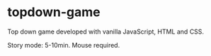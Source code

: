 # topdown-game
Top down game developed with vanilla JavaScript, HTML and CSS. 

Story mode: 5-10min.
Mouse required.
